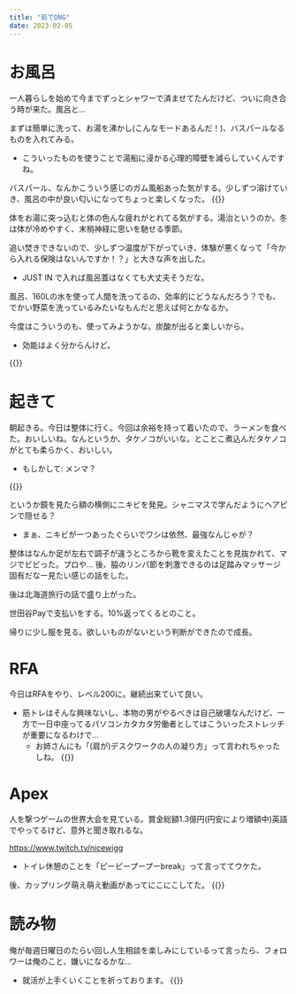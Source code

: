 ```yaml
---
title: "茹でDNG"
date: 2023-02-05
---
```


# お風呂
一人暮らしを始めて今までずっとシャワーで済ませてたんだけど、ついに向き合う時が来た。風呂と...

まずは簡単に洗って、お湯を沸かし(こんなモードあるんだ！)、バスパールなるものを入れてみる。
- こういったものを使うことで湯船に浸かる心理的障壁を減らしていくんですね。

バスパール、なんかこういう感じのガム風船あった気がする。少しずつ溶けていき、風呂の中が良い匂いになってちょっと楽しくなった。
{{<tweet user="dango_bot" id="1621898483593809921">}}

体をお湯に突っ込むと体の色んな疲れがとれてる気がする。湯治というのか。冬は体が冷めやすく、末梢神経に思いを馳せる季節。

追い焚きできないので、少しずつ温度が下がっていき、体験が悪くなって「今から入れる保険はないんですか！？」と大きな声を出した。
- JUST IN で入れば風呂蓋はなくても大丈夫そうだな。

風呂、160Lの水を使って人間を洗ってるの、効率的にどうなんだろう？でも、でかい野菜を洗っているみたいなもんだと思えば何とかなるか。

今度はこういうのも、使ってみようかな。炭酸が出ると楽しいから。
- 効能はよく分からんけど。

{{<amazon asin="B076BC7FF1" title="BARTH バース 中性重炭酸入浴剤 9錠入り">}}


# 起きて
朝起きる。今日は整体に行く。今回は余裕を持って着いたので、ラーメンを食べた。おいしいね。なんというか、タケノコがいいな。とことこ煮込んだタケノコがとても柔らかく、おいしい。
- もしかして: メンマ？

{{<tweet user="dango_bot" id="1622240091648442368">}}

というか鏡を見たら額の横側にニキビを発見。シャニマスで学んだようにヘアピンで隠せる？
- まぁ、ニキビが一つあったぐらいでワシは依然、最強なんじゃが？

整体はなんか足が左右で調子が違うところから靴を変えたことを見抜かれて、マジでビビった。プロや...
後、脇のリンパ節を刺激できるのは足踏みマッサージ固有だなー見たい感じの話をした。

後は北海道旅行の話で盛り上がった。

世田谷Payで支払いをする。10%返ってくるとのこと。

帰りに少し服を見る。欲しいものがないという判断ができたので成長。
# RFA
今日はRFAをやり、レベル200に。継続出来ていて良い。
- 筋トレはそんな興味ないし、本物の男がやるべきは自己破壊なんだけど、一方で一日中座ってるパソコンカタカタ労働者としてはこういったストレッチが重要になるわけで...
  - お姉さんにも「(肩が)デスクワークの人の凝り方」って言われちゃったしね。
{{<tweet user="dango_bot" id="1622215071622639617">}}

# Apex

人を撃つゲームの世界大会を見ている。賞金総額1.3億円(円安により増額中)英語でやってるけど、意外と聞き取れるな。

https://www.twitch.tv/nicewigg


- トイレ休憩のことを「ピーピープープーbreak」って言っててウケた。


後、カップリング萌え萌え動画があってにこにこしてた。
{{<tweet user="dango_bot" id="1621880873678168066">}}

# 読み物
俺が毎週日曜日のたらい回し人生相談を楽しみにしているって言ったら、フォロワーは俺のこと、嫌いになるかな...
- 就活が上手くいくことを祈っております。
{{<tweet user="dango_bot" id="1622161450495262720">}}

